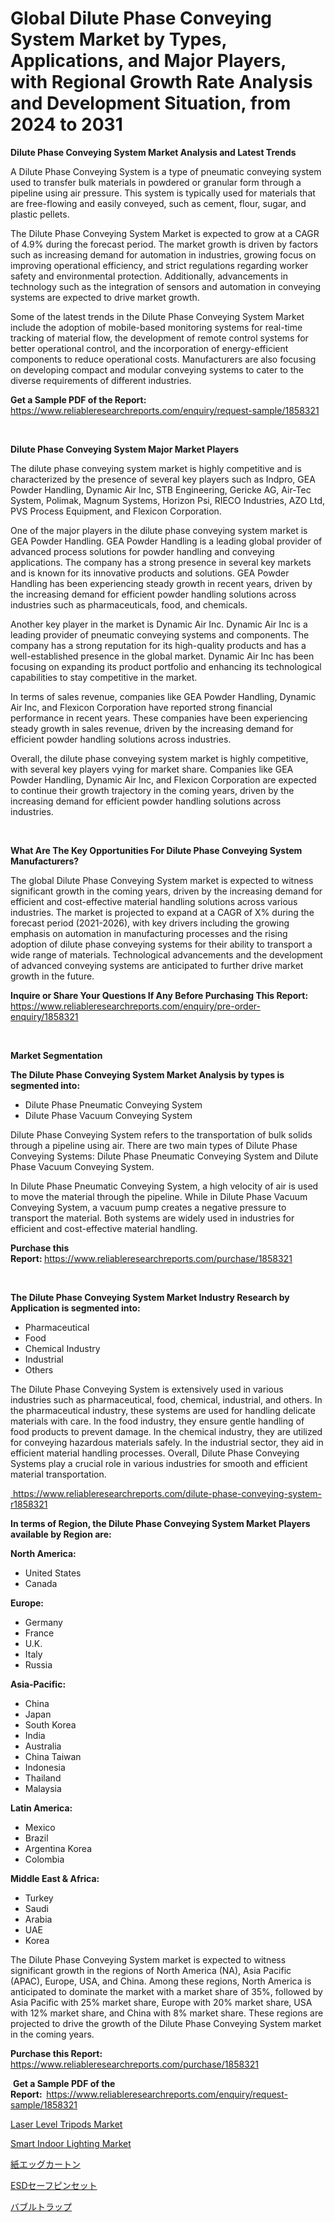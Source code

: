 <p><h1>Global Dilute Phase Conveying System Market by Types, Applications, and Major Players, with Regional Growth Rate Analysis and Development Situation, from 2024 to 2031</h1></p><p><strong>Dilute Phase Conveying System Market Analysis and Latest Trends</strong></p>
<p><p>A Dilute Phase Conveying System is a type of pneumatic conveying system used to transfer bulk materials in powdered or granular form through a pipeline using air pressure. This system is typically used for materials that are free-flowing and easily conveyed, such as cement, flour, sugar, and plastic pellets.</p><p>The Dilute Phase Conveying System Market is expected to grow at a CAGR of 4.9% during the forecast period. The market growth is driven by factors such as increasing demand for automation in industries, growing focus on improving operational efficiency, and strict regulations regarding worker safety and environmental protection. Additionally, advancements in technology such as the integration of sensors and automation in conveying systems are expected to drive market growth.</p><p>Some of the latest trends in the Dilute Phase Conveying System Market include the adoption of mobile-based monitoring systems for real-time tracking of material flow, the development of remote control systems for better operational control, and the incorporation of energy-efficient components to reduce operational costs. Manufacturers are also focusing on developing compact and modular conveying systems to cater to the diverse requirements of different industries.</p></p>
<p><strong>Get a Sample PDF of the Report:&nbsp;</strong> <a href="https://www.reliableresearchreports.com/enquiry/request-sample/1858321">https://www.reliableresearchreports.com/enquiry/request-sample/1858321</a></p>
<p>&nbsp;</p>
<p><strong>Dilute Phase Conveying System Major Market Players</strong></p>
<p><p>The dilute phase conveying system market is highly competitive and is characterized by the presence of several key players such as Indpro, GEA Powder Handling, Dynamic Air Inc, STB Engineering, Gericke AG, Air-Tec System, Polimak, Magnum Systems, Horizon Psi, RIECO Industries, AZO Ltd, PVS Process Equipment, and Flexicon Corporation.</p><p>One of the major players in the dilute phase conveying system market is GEA Powder Handling. GEA Powder Handling is a leading global provider of advanced process solutions for powder handling and conveying applications. The company has a strong presence in several key markets and is known for its innovative products and solutions. GEA Powder Handling has been experiencing steady growth in recent years, driven by the increasing demand for efficient powder handling solutions across industries such as pharmaceuticals, food, and chemicals.</p><p>Another key player in the market is Dynamic Air Inc. Dynamic Air Inc is a leading provider of pneumatic conveying systems and components. The company has a strong reputation for its high-quality products and has a well-established presence in the global market. Dynamic Air Inc has been focusing on expanding its product portfolio and enhancing its technological capabilities to stay competitive in the market.</p><p>In terms of sales revenue, companies like GEA Powder Handling, Dynamic Air Inc, and Flexicon Corporation have reported strong financial performance in recent years. These companies have been experiencing steady growth in sales revenue, driven by the increasing demand for efficient powder handling solutions across industries.</p><p>Overall, the dilute phase conveying system market is highly competitive, with several key players vying for market share. Companies like GEA Powder Handling, Dynamic Air Inc, and Flexicon Corporation are expected to continue their growth trajectory in the coming years, driven by the increasing demand for efficient powder handling solutions across industries.</p></p>
<p>&nbsp;</p>
<p><strong>What Are The Key Opportunities For Dilute Phase Conveying System Manufacturers?</strong></p>
<p><p>The global Dilute Phase Conveying System market is expected to witness significant growth in the coming years, driven by the increasing demand for efficient and cost-effective material handling solutions across various industries. The market is projected to expand at a CAGR of X% during the forecast period (2021-2026), with key drivers including the growing emphasis on automation in manufacturing processes and the rising adoption of dilute phase conveying systems for their ability to transport a wide range of materials. Technological advancements and the development of advanced conveying systems are anticipated to further drive market growth in the future.</p></p>
<p><strong>Inquire or Share Your Questions If Any Before Purchasing This Report:</strong> <a href="https://www.reliableresearchreports.com/enquiry/pre-order-enquiry/1858321">https://www.reliableresearchreports.com/enquiry/pre-order-enquiry/1858321</a></p>
<p>&nbsp;</p>
<p><strong>Market Segmentation</strong></p>
<p><strong>The Dilute Phase Conveying System Market Analysis by types is segmented into:</strong></p>
<p><ul><li>Dilute Phase Pneumatic Conveying System</li><li>Dilute Phase Vacuum Conveying System</li></ul></p>
<p><p>Dilute Phase Conveying System refers to the transportation of bulk solids through a pipeline using air. There are two main types of Dilute Phase Conveying Systems: Dilute Phase Pneumatic Conveying System and Dilute Phase Vacuum Conveying System. </p><p>In Dilute Phase Pneumatic Conveying System, a high velocity of air is used to move the material through the pipeline. While in Dilute Phase Vacuum Conveying System, a vacuum pump creates a negative pressure to transport the material. Both systems are widely used in industries for efficient and cost-effective material handling.</p></p>
<p><strong>Purchase this Report:&nbsp;</strong><a href="https://www.reliableresearchreports.com/purchase/1858321">https://www.reliableresearchreports.com/purchase/1858321</a></p>
<p>&nbsp;</p>
<p><strong>The Dilute Phase Conveying System Market Industry Research by Application is segmented into:</strong></p>
<p><ul><li>Pharmaceutical</li><li>Food</li><li>Chemical Industry</li><li>Industrial</li><li>Others</li></ul></p>
<p><p>The Dilute Phase Conveying System is extensively used in various industries such as pharmaceutical, food, chemical, industrial, and others. In the pharmaceutical industry, these systems are used for handling delicate materials with care. In the food industry, they ensure gentle handling of food products to prevent damage. In the chemical industry, they are utilized for conveying hazardous materials safely. In the industrial sector, they aid in efficient material handling processes. Overall, Dilute Phase Conveying Systems play a crucial role in various industries for smooth and efficient material transportation.</p></p>
<p><a href="https://www.reliableresearchreports.com/dilute-phase-conveying-system-r1858321">&nbsp;https://www.reliableresearchreports.com/dilute-phase-conveying-system-r1858321</a></p>
<p><strong>In terms of Region, the Dilute Phase Conveying System Market Players available by Region are:</strong></p>
<p>
    <p> <strong> North America: </strong>
        <ul>
            <li>United States</li>
            <li>Canada</li>
        </ul>
        </p> 
    <p> <strong> Europe: </strong>
        <ul>
            <li>Germany</li>
            <li>France</li>
            <li>U.K.</li>
            <li>Italy</li>
            <li>Russia</li>
        </ul>
        </p> 
    <p> <strong> Asia-Pacific: </strong>
        <ul>
            <li>China</li>
            <li>Japan</li>
            <li>South Korea</li>
            <li>India</li>
            <li>Australia</li>
            <li>China Taiwan</li>
            <li>Indonesia</li>
            <li>Thailand</li>
            <li>Malaysia</li>
        </ul>
        </p> 
    <p> <strong> Latin America: </strong>
        <ul>
            <li>Mexico</li>
            <li>Brazil</li>
            <li>Argentina Korea</li>
            <li>Colombia</li>
        </ul>
        </p> 
    <p> <strong> Middle East & Africa: </strong>
        <ul>
            <li>Turkey</li>
            <li>Saudi</li>
            <li>Arabia</li>
            <li>UAE</li>
            <li>Korea</li>
        </ul>
    </p>
    </p>
<p><p>The Dilute Phase Conveying System market is expected to witness significant growth in the regions of North America (NA), Asia Pacific (APAC), Europe, USA, and China. Among these regions, North America is anticipated to dominate the market with a market share of 35%, followed by Asia Pacific with 25% market share, Europe with 20% market share, USA with 12% market share, and China with 8% market share. These regions are projected to drive the growth of the Dilute Phase Conveying System market in the coming years.</p></p>
<p><strong>Purchase this Report: </strong><a href="https://www.reliableresearchreports.com/purchase/1858321">https://www.reliableresearchreports.com/purchase/1858321</a></p>
<p>&nbsp;<strong>Get a Sample PDF of the Report:&nbsp;&nbsp;</strong><a href="https://www.reliableresearchreports.com/enquiry/request-sample/1858321">https://www.reliableresearchreports.com/enquiry/request-sample/1858321</a></p>
<p><strong></strong></p>
<p><p><a href="https://github.com/mabenkhyari11/Market-Research-Report-List-1/blob/main/laser-level-tripods-market.md">Laser Level Tripods Market</a></p><p><a href="https://medium.com/@aaronschoen2023/comprehensive-analysis-of-the-global-smart-indoor-lighting-market-growth-trends-market-forecasts-ba97e5334df6">Smart Indoor Lighting Market</a></p><p><a href="https://github.com/NikitaBruen/Market-Research-Report-List-2/blob/main/733388254152.md">紙エッグカートン</a></p><p><a href="https://medium.com/@deonboer2023/%E3%82%B0%E3%83%AD%E3%83%BC%E3%83%90%E3%83%ABesd%E3%82%BB%E3%83%BC%E3%83%95%E3%83%84%E3%82%A4%E3%83%BC%E3%82%B6%E3%83%BC%E3%83%9E%E3%83%BC%E3%82%B1%E3%83%83%E3%83%88%E3%82%BB%E3%82%AF%E3%82%BF%E3%83%BC-%E3%82%BF%E3%82%A4%E3%83%97-%E3%82%A2%E3%83%97%E3%83%AA%E3%82%B1%E3%83%BC%E3%82%B7%E3%83%A7%E3%83%B3-%E5%B8%82%E5%A0%B4%E3%83%97%E3%83%AC%E3%83%BC%E3%83%A4%E3%83%BC%E3%81%AE%E6%88%A6%E7%95%A5-%E5%9C%B0%E5%9F%9F%E6%88%90%E9%95%B7%E3%81%AE%E8%A6%8B%E9%80%9A%E3%81%97-%E3%81%8A%E3%82%88%E3%81%B3%E5%B0%86%E6%9D%A5%E3%81%AE%E4%BA%88%E6%B8%AC-2024%E5%B9%B4-2031%E5%B9%B4-0a8929de9189">ESDセーフピンセット</a></p><p><a href="https://medium.com/@dfs4ff/%E3%83%90%E3%83%96%E3%83%AB%E3%83%88%E3%83%A9%E3%83%83%E3%83%97%E5%B8%82%E5%A0%B4%E3%81%AE%E8%A6%8F%E6%A8%A1-%E6%88%90%E9%95%B7-%E5%B8%82%E5%A0%B4%E3%82%BB%E3%82%B0%E3%83%A1%E3%83%B3%E3%83%86%E3%83%BC%E3%82%B7%E3%83%A7%E3%83%B3%E3%81%8A%E3%82%88%E3%81%B3%E5%9C%B0%E5%9F%9F%E6%B4%9E%E5%AF%9F%E3%81%AB%E3%82%88%E3%82%8B%E7%94%A3%E6%A5%AD%E5%88%86%E6%9E%90-2031%E5%B9%B4%E3%81%BE%E3%81%A7%E3%81%AE%E4%BA%88%E6%B8%AC-cc5bb511bfcb">バブルトラップ</a></p></p>
